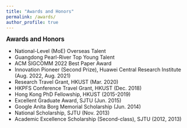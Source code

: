 ```yaml
---
title: "Awards and Honors"
permalink: /awards/
author_profile: true
---
```


<big>**Awards and Honors**</big>

- National-Level (MoE) Overseas Talent
- Guangdong Pearl-River Top Young Talent
- ACM SIGCOMM 2022 Best Paper Award
- Innovation Pioneer (Second Prize), Huawei Central Research Institute (Aug. 2022, Aug. 2021)
- Research Travel Grant, HKUST (Mar. 2020)
- HKPFS Conference Travel Grant, HKUST (Dec. 2018)
- Hong Kong PhD Fellowship, HKUST (2015-2019)
- Excellent Graduate Award, SJTU (Jun. 2015)
- Google Anita Borg Memorial Scholarship (Jun. 2014)
- National Scholarship, SJTU (Nov. 2013)
- Academic Excellence Scholarship (Second-class), SJTU (2012, 2013)

